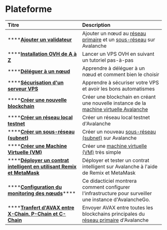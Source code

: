 # Plateforme

| Titre | Description |
| :--- | :--- |
| \*\*\*\*[**Ajouter un validateur**](../noeuds-et-mise-en-jeu/ajouter-un-validateur.md) | Ajouter un nœud au [réseau primaire](../../apprendre/presentation-du-systeme/) et un [sous-réseau](../../apprendre/presentation-du-systeme/#sous-reseaux-subnets) sur Avalanche |
| \*\*\*\*[**Installation OVH de A à Z**](instalation-ovh-de-a-a-z.md) | Lancer un VPS OVH en suivant un tutoriel pas-à-pas |
| \*\*\*\*[**Déléguer à un nœud**](deleguer-a-un-noeud.md) | Apprendre à déléguer à un nœud et comment bien le choisir |
| \*\*\*\*[**Sécurisation d'un serveur VPS**](securisation-dun-serveur-vps.md) | Apprendre à sécuriser votre VPS et avoir les bons automatismes |
| \*\*\*\*[**Créer une nouvelle blockchain**](creer-une-nouvelle-blockchain.md) | Créer une blockchain en créant une nouvelle instance de la [machine virtuelle Avalanche](../../apprendre/presentation-du-systeme/#chaine-dechange-x-chain) |
| \*\*\*\*[**Créer un réseau local testnet**](creer-un-reseau-local-testnet.md) | Créer un réseau local testnet d'Avalanche |
| \*\*\*\*[**Créer un sous-réseau \(subnet\)**](creer-un-sous-reseau-subnet.md) | Créer un nouveau [sous-réseau \(subnet\)](https://app.gitbook.com/@nicolas-avalabs/s/avalanche-tutoriels/~/drafts/-MLUm20IvXzNp8g3dJ0d/apprendre/presentation-du-systeme#sous-reseaux-subnets/~/settings/customization) sur Avalanche |
| \*\*\*\*[**Créer une Machine Virtuelle \(VM\)**](creer-une-machine-virtuelle.md) | Créer une [machine virtuelle \(VM\)](../../apprendre/presentation-du-systeme/#machine-virtuelle-vm) très simple |
| \*\*\*\*[**Déployer un contrat intelligent en utilisant Remix et MetaMask**](../contrats-intelligents/deployer-un-contrat-intelligent.md) | Déployer et tester un contrat intelligent sur Avalanche à l'aide de Remix et MetaMask |
| \*\*\*\*[**Configuration du monitoring des nœuds**](configuration-du-monitoring-des-noeuds.md)\*\*\*\* | Ce didacticiel montrera comment configurer l'infrastructure pour surveiller une instance d'AvalancheGo. |
| \*\*\*\*[**Tranfert d'AVAX entre X-Chain, P-Chain et C-Chain**](tranfert-davax-entre-les-chaines.md) | Envoyer AVAX entre toutes les blockchains principales du [réseau primaire](https://app.gitbook.com/@nicolas-avalabs/s/avalanche-tutoriels/~/drafts/-MLUm20IvXzNp8g3dJ0d/apprendre/presentation-du-systeme/~/settings/customization) d'Avalanche |



